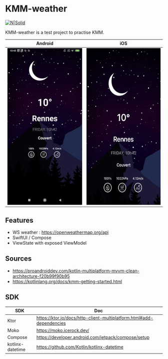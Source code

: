 # KMM-weather

[![N|Solid](https://external-preview.redd.it/Eoz-M60AS1LzGBUEQgBGUcaN7XXUMknvoMEMlyY3gDQ.jpg?auto=webp&s=2ba778ed8a96d5fa685df5f0b25aa87789c4705c)](https://kotlinlang.org/docs/kmm-overview.html)

KMM-weather is a test project to practise KMM.

Android                    |  iOS
:-------------------------:|:-------------------------:
<img src="./screenshot/android_home.png" width="250" height="500">  |  <img src="./screenshot/ios_home.png" width="250" height="500">

## Features

- WS weather : https://openweathermap.org/api
- SwiftUI / Compose
- ViewState with exposed ViewModel

## Sources

- https://proandroiddev.com/kotlin-multiplatform-mvvm-clean-architecture-f20b99f90b95
- https://kotlinlang.org/docs/kmm-getting-started.html

## SDK

| SDK | Doc |
| ------ | ------ |
| Ktor | https://ktor.io/docs/http-client-multiplatform.html#add-dependencies |
| Moko | https://moko.icerock.dev/ |
| Compose | https://developer.android.com/jetpack/compose/setup |
| kotlinx-datetime | https://github.com/Kotlin/kotlinx-datetime |
